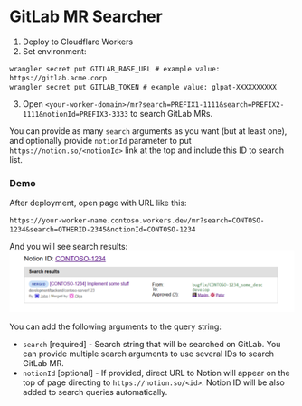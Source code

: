# GitLab MR Searcher

1. Deploy to Cloudflare Workers
2. Set environment:
```
wrangler secret put GITLAB_BASE_URL # example value: https://gitlab.acme.corp
wrangler secret put GITLAB_TOKEN # example value: glpat-XXXXXXXXXX
```
3. Open `<your-worker-domain>/mr?search=PREFIX1-1111&search=PREFIX2-1111&notionId=PREFIX3-3333` to search GitLab MRs.

You can provide as many `search` arguments as you want (but at least one), and optionally provide `notionId` parameter to put `https://notion.so/<notionId>` link at the top and include this ID to search list.


### Demo

After deployment, open page with URL like this:
```
https://your-worker-name.contoso.workers.dev/mr?search=CONTOSO-1234&search=OTHERID-2345&notionId=CONTOSO-1234
```

And you will see search results:
![Page demo](./docs/demo.png)

You can add the following arguments to the query string:
* `search` [required] - Search string that will be searched on GitLab. You can provide multiple search arguments to use several IDs to search GitLab MR.
* `notionId` [optional] - If provided, direct URL to Notion will appear on the top of page directing to `https://notion.so/<id>`. Notion ID will be also added to search queries automatically.